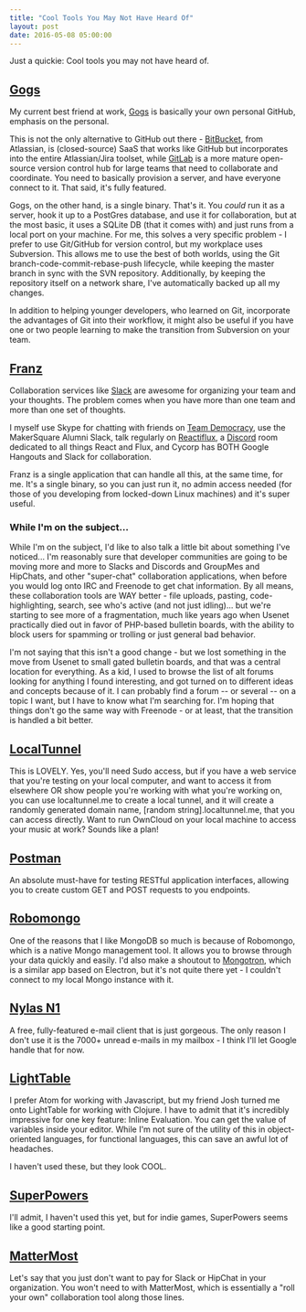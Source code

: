 ```yaml
---
title: "Cool Tools You May Not Have Heard Of"
layout: post
date: 2016-05-08 05:00:00
---
```



Just a quickie: Cool tools you may not have heard of.

## [Gogs](https://gogs.io/)

My current best friend at work, [Gogs](https://gogs.io/) is basically your own personal GitHub, emphasis on the personal.

This is not the only alternative to GitHub out there - [BitBucket](https://bitbucket.org/), from Atlassian, is (closed-source) SaaS that works like GitHub but incorporates into the entire Atlassian/Jira toolset, while [GitLab](https://about.gitlab.com/) is a more mature open-source version control hub for large teams that need to collaborate and coordinate.  You need to basically provision a server, and have everyone connect to it. That said, it's fully featured.

Gogs, on the other hand, is a single binary. That's it. You *could* run it as a server, hook it up to a PostGres database, and use it for collaboration, but at the most basic, it uses a SQLite DB (that it comes with) and just runs from a local port on your machine.  For me, this solves a very specific problem - I prefer to use Git/GitHub for version control, but my workplace uses Subversion.  This allows me to use the best of both worlds, using the Git branch-code-commit-rebase-push lifecycle, while keeping the master branch in sync with the SVN repository. Additionally, by keeping the repository itself on a network share, I've automatically backed up all my changes.  

In addition to helping younger developers, who learned on Git, incorporate the advantages of Git into their workflow, it might also be useful if you have one or two people learning to make the transition from Subversion on your team.

## [Franz](http://meetfranz.com/)

Collaboration services like [Slack](https://slack.com/) are awesome for organizing your team and your thoughts. The problem comes when you have more than one team and more than one set of thoughts.

I myself use Skype for chatting with friends on [Team Democracy](http://www.teamdemocracy.us/), use the MakerSquare Alumni Slack, talk regularly on [Reactiflux](http://www.reactiflux.com/), a [Discord](https://discordapp.com/) room dedicated to all things React and Flux, and Cycorp has BOTH Google Hangouts and Slack for collaboration.

Franz is a single application that can handle all this, at the same time, for me.  It's a single binary, so you can just run it, no admin access needed (for those of you developing from locked-down Linux machines) and it's super useful.

### While I'm on the subject...

While I'm on the subject, I'd like to also talk a little bit about something I've noticed... I'm reasonably sure that developer communities are going to be moving more and more to Slacks and Discords and GroupMes and HipChats, and other "super-chat" collaboration applications, when before you would log onto IRC and Freenode to get chat information.  By all means, these collaboration tools are WAY better - file uploads, pasting, code-highlighting, search, see who's active (and not just idling)... but we're starting to see more of a fragmentation, much like years ago when Usenet practically died out in favor of PHP-based bulletin boards, with the ability to block users for spamming or trolling or just general bad behavior.  

I'm not saying that this isn't a good change - but we lost something in the move from Usenet to small gated bulletin boards, and that was a central location for everything.  As a kid, I used to browse the list of alt forums looking for anything I found interesting, and got turned on to different ideas and concepts because of it.  I can probably find a forum -- or several -- on a topic I want, but I have to know what I'm searching for.  I'm hoping that things don't go the same way with Freenode - or at least, that the transition is handled a bit better.  

## [LocalTunnel](http://localtunnel.me/)

This is LOVELY.  Yes, you'll need Sudo access, but if you have a web service that you're testing on your local computer, and want to access it from elsewhere OR show people you're working with what you're working on, you can use localtunnel.me to create a local tunnel, and it will create a randomly generated domain name, [random string].localtunnel.me, that you can access directly.  Want to run OwnCloud on your local machine to access your music at work?  Sounds like a plan!  

## [Postman](https://www.getpostman.com/)

An absolute must-have for testing RESTful application interfaces, allowing you to create custom GET and POST requests to you endpoints.

## [Robomongo](https://robomongo.org/)

One of the reasons that I like MongoDB so much is because of Robomongo, which is a native Mongo management tool. It allows you to browse through your data quickly and easily.  I'd also make a shoutout to [Mongotron](http://mongotron.io/#/), which is a similar app based on Electron, but it's not quite there yet - I couldn't connect to my local Mongo instance with it.  

## [Nylas N1](https://invite.nylas.com/download/)

A free, fully-featured e-mail client that is just gorgeous.  The only reason I don't use it is the 7000+ unread e-mails in my mailbox - I think I'll let Google handle that for now.

## [LightTable](http://lighttable.com/)

I prefer Atom for working with Javascript, but my friend Josh turned me onto LightTable for working with Clojure. I have to admit that it's incredibly impressive for one key feature: Inline Evaluation.  You can get the value of variables inside your editor. While I'm not sure of the utility of this in object-oriented languages, for functional languages, this can save an awful lot of headaches.

I haven't used these, but they look COOL.

## [SuperPowers](http://superpowers-html5.com/index.en.html)

I'll admit, I haven't used this yet, but for indie games, SuperPowers seems like a good starting point.

## [MatterMost](https://www.mattermost.org/)

Let's say that you just don't want to pay for Slack or HipChat in your organization.  You won't need to with MatterMost, which is essentially a "roll your own" collaboration tool along those lines.
